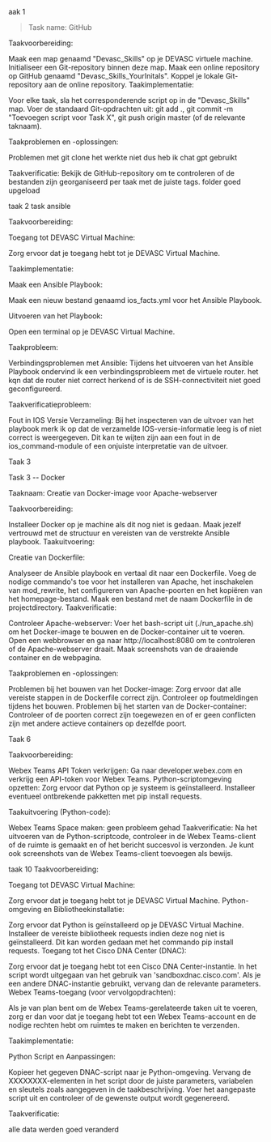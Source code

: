 aak 1

>Task name: GitHub



Taakvoorbereiding:

Maak een map genaamd "Devasc_Skills" op je DEVASC virtuele machine.
Initialiseer een Git-repository binnen deze map.
Maak een online repository op GitHub genaamd "Devasc_Skills_YourInitals".
Koppel je lokale Git-repository aan de online repository.
Taakimplementatie:

Voor elke taak, sla het corresponderende script op in de "Devasc_Skills" map.
Voer de standaard Git-opdrachten uit: git add ., git commit -m "Toevoegen script voor Task X", git push origin master (of de relevante taknaam).


Taakproblemen en -oplossingen:

Problemen met git clone het werkte niet dus heb ik chat gpt gebruikt


Taakverificatie:
Bekijk de GitHub-repository om te controleren of de bestanden zijn georganiseerd per taak met de juiste tags.
folder goed upgeload




taak 2
task ansible


Taakvoorbereiding:

Toegang tot DEVASC Virtual Machine:

Zorg ervoor dat je toegang hebt tot je DEVASC Virtual Machine.

Taakimplementatie:

Maak een Ansible Playbook:

Maak een nieuw bestand genaamd ios_facts.yml voor het Ansible Playbook.




Uitvoeren van het Playbook:

Open een terminal op je DEVASC Virtual Machine.

Taakprobleem:

Verbindingsproblemen met Ansible:
Tijdens het uitvoeren van het Ansible Playbook ondervind ik een verbindingsprobleem met de virtuele router. het kqn dat  de router niet correct herkend of is de SSH-connectiviteit niet goed geconfigureerd. 

Taakverificatieprobleem:

Fout in IOS Versie Verzameling:
Bij het inspecteren van de uitvoer van het playbook merk ik op dat de verzamelde IOS-versie-informatie leeg is of niet correct is weergegeven. Dit kan te wijten zijn aan een fout in de ios_command-module of een onjuiste interpretatie van de uitvoer. 






Taak 3

Task 3 -- Docker


Taaknaam: Creatie van Docker-image voor Apache-webserver

Taakvoorbereiding:

Installeer Docker op je machine als dit nog niet is gedaan.
Maak jezelf vertrouwd met de structuur en vereisten van de verstrekte Ansible playbook.
Taakuitvoering:

Creatie van Dockerfile:

Analyseer de Ansible playbook en vertaal dit naar een Dockerfile. Voeg de nodige commando's toe voor het installeren van Apache, het inschakelen van mod_rewrite, het configureren van Apache-poorten en het kopiëren van het homepage-bestand.
Maak een bestand met de naam Dockerfile in de projectdirectory.
Taakverificatie:

Controleer Apache-webserver:
Voer het bash-script uit (./run_apache.sh) om het Docker-image te bouwen en de Docker-container uit te voeren.
Open een webbrowser en ga naar http://localhost:8080 om te controleren of de Apache-webserver draait.
Maak screenshots van de draaiende container en de webpagina.

Taakproblemen en -oplossingen:

Problemen bij het bouwen van het Docker-image: Zorg ervoor dat alle vereiste stappen in de Dockerfile correct zijn. Controleer op foutmeldingen tijdens het bouwen.
Problemen bij het starten van de Docker-container: Controleer of de poorten correct zijn toegewezen en of er geen conflicten zijn met andere actieve containers op dezelfde poort.

Taak 6

Taakvoorbereiding:

Webex Teams API Token verkrijgen:
Ga naar developer.webex.com en verkrijg een API-token voor Webex Teams.
Python-scriptomgeving opzetten:
Zorg ervoor dat Python op je systeem is geïnstalleerd.
Installeer eventueel ontbrekende pakketten met pip install requests.


Taakuitvoering (Python-code):

Webex Teams Space maken:
geen probleem gehad
Taakverificatie:
Na het uitvoeren van de Python-scriptcode, controleer in de Webex Teams-client of de ruimte is gemaakt en of het bericht succesvol is verzonden. Je kunt ook screenshots van de Webex Teams-client toevoegen als bewijs.


taak 10
Taakvoorbereiding:

Toegang tot DEVASC Virtual Machine:

Zorg ervoor dat je toegang hebt tot je DEVASC Virtual Machine.
Python-omgeving en Bibliotheekinstallatie:

Zorg ervoor dat Python is geïnstalleerd op je DEVASC Virtual Machine.
Installeer de vereiste bibliotheek requests indien deze nog niet is geïnstalleerd. Dit kan worden gedaan met het commando pip install requests.
Toegang tot het Cisco DNA Center (DNAC):

Zorg ervoor dat je toegang hebt tot een Cisco DNA Center-instantie. In het script wordt uitgegaan van het gebruik van 'sandboxdnac.cisco.com'. Als je een andere DNAC-instantie gebruikt, vervang dan de relevante parameters.
Webex Teams-toegang (voor vervolgopdrachten):

Als je van plan bent om de Webex Teams-gerelateerde taken uit te voeren, zorg er dan voor dat je toegang hebt tot een Webex Teams-account en de nodige rechten hebt om ruimtes te maken en berichten te verzenden.




Taakimplementatie:

Python Script en Aanpassingen:

Kopieer het gegeven DNAC-script naar je Python-omgeving.
Vervang de XXXXXXXX-elementen in het script door de juiste parameters, variabelen en sleutels zoals aangegeven in de taakbeschrijving.
Voer het aangepaste script uit en controleer of de gewenste output wordt gegenereerd.


Taakverificatie:

alle data werden goed veranderd
